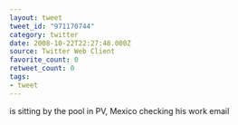 ```yaml
---
layout: tweet
tweet_id: "971170744"
category: twitter
date: 2008-10-22T22:27:48.000Z
source: Twitter Web Client
favorite_count: 0
retweet_count: 0
tags:
- tweet
---
```


is sitting by the pool in PV, Mexico checking his work email
